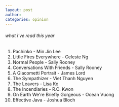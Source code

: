 ```yaml
---
layout: post
author: 
categories: opinion
---
```

<h6>what i've read this year</h6>

1. Pachinko -  Min Jin Lee
2. Little Fires Everywhere - Celeste Ng
3. Normal People - Sally Rooney 
4. Conversations With Friends - Sally Rooney
5. A Giacometti Portrait - James Lord
6. The Sympathizer - Viet Thanh Nguyen
7. The Leavers - Lisa Ko 
8. The Incendiaries - R.O. Kwon
9. On Earth We're Briefly Gorgeous - Ocean Vuong
10. Effective Java - Joshua Bloch 